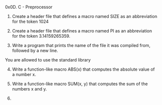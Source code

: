 0x0D. C - Preprocessor
>>>>>>>>>>>>>>>>>>>>>>>>>>>>>>>>>>>>>>>>>>>>>>>>>>>>>>>>>>>>>>>>>>>>
1. Create a header file that defines a macro named SIZE as an abbreviation for the token 1024
>>>>>>>>>>>>>>>>>>>>>>>>>>>>>>>>>>>>>>>>>>>>>>>>>>>>>>>>>>>>>>>>>>>>>>>>>>>>>>>>
2. Create a header file that defines a macro named PI as an abbreviation for the token 3.14159265359.
>>>>>>>>>>>>>>>>>>>>>>>>>>>>>>>>>>>>>>>>>>>>>>>>>>>>>>>>>>>>>>>>>>>>>>>>>>>>>>>>>>
3. Write a program that prints the name of the file it was compiled from, followed by a new line.

You are allowed to use the standard library
>>>>>>>>>>>>>>>>>>>>>>>>>>>>>>>>>>>>>>>>>>>>>>>>>>>>>>>>>>>>>>>>>>>>>>>>>>>>>>>>>
4. Write a function-like macro ABS(x) that computes the absolute value of a number x.
>>>>>>>>>>>>>>>>>>>>>>>>>>>>>>>>>>>>>>>>>>>>>>>>>>>>>>>>>>>>>>>>>>>>>>>>>>>
5. Write a function-like macro SUM(x, y) that computes the sum of the numbers x and y.
>>>>>>>>>>>>>>>>>>>>>>>>>>>>>>>>>>>>>>>>>>>>>>>>>>>>>>>>>>>>>>>>>
6. 
